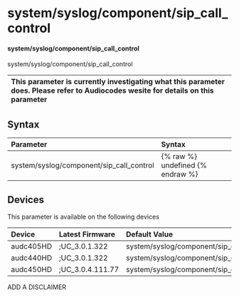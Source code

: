 ﻿---
description: system/syslog/component/sip_call_control
search: false
---

# system/syslog/component/sip_call_control

#### system/syslog/component/sip_call_control

system/syslog/component/sip_call_control


| This parameter is currently investigating what this parameter does. Please refer to Audiocodes wesite for details on this parameter | 
| :--- |

## Syntax
| Parameter | Syntax |
| :--- | :--- |
|system/syslog/component/sip_call_control | {% raw %} undefined {% endraw %}|

## Devices
This parameter is available on the following devices

| Device | Latest Firmware | Default Value |
|:---|:---|:---|
| audc405HD | ;UC_3.0.1.322 | system/syslog/component/sip_call_control=NONE 
| audc440HD | ;UC_3.0.1.322 | system/syslog/component/sip_call_control=NONE 
| audc450HD | ;UC_3.0.4.111.77 | system/syslog/component/sip_call_control=NONE 

ADD A DISCLAIMER

